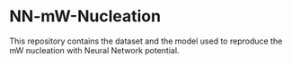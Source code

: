 # NN-mW-Nucleation
This repository contains the dataset and the model used to reproduce the mW nucleation with Neural Network potential.
